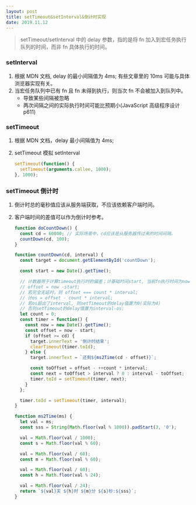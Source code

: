 ```yaml
---
layout: post
title: setTimeout&setInterval&倒计时实现
date: 2019.11.12
---
```


> setTimeout/setInterval 中的 delay 参数，指的是将 fn 加入到宏任务执行队列的时间，而非 fn 具体执行的时间。

### setInterval

1. 根据 MDN 文档, delay 的最小间隔值为 4ms; 有些文章里的 10ms 可能与具体浏览器实现有关。
2. 当宏任务队列中已有 fn 且 fn 未得到执行，则当次 fn 不会被加入到队列中。
   - 导致某些间隔被忽略
   - 两次间隔之间的实际执行时间可能比预期小(JavaScript 高级程序设计 p611)

### setTimeout

1. 根据 MDN 文档，delay 最小间隔值为 4ms;
2. setTimeout 模拟 setInterval

   ```javascript
   setTimeout(function() {
     setTimeout(arguments.callee, 1000);
   }, 1000);
   ```

### setTimeout 倒计时

1.  倒计时总的毫秒值应该从服务端获取，不应该依赖客户端时间。
2.  客户端时间的差值可以作为倒计时参考。

    ```javascript
    function doCountDown() {
      const cd = 60000; // 实际场景中，cd应该是从服务器传过来的时间间隔。
      countDown(cd, 100);
    }

    function countDown(cd, interval) {
      const target = document.getElementById('countDown');

      const start = new Date().getTime();

      // 计数器用于计算timeout执行时的偏差；计基础时间start, 当前fn执行时间为now;
      // offset = now -start;
      // 若完全无延时，则 offset === count * interval;
      // 计os = offset - count * interval;
      // 若os超出了interval, 则setTimeout的delay值置为0(实际为4)
      // 否则setTimeout的delay值置为interval-os;
      let count = 0;
      const timer = function() {
        const now = new Date().getTime();
        const offset = now - start;
        if (offset >= cd) {
          target.innerText = '倒计时结束';
          clearTimeout(timer.toId);
        } else {
          target.innerText = `还剩${ms2Time(cd - offset)}`;

          const toOffset = offset - ++count * interval;
          const next = toOffset > interval ? 0 : interval - toOffset;
          timer.toId = setTimeout(timer, next);
        }
      };

      timer.toId = setTimeout(timer, interval);
    }

    function ms2Time(ms) {
      let val = ms;
      const sss = String(Math.floor(val % 1000)).padStart(3, '0');

      val = Math.floor(val / 1000);
      const s = Math.floor(val % 60);

      val = Math.floor(val / 60);
      const m = Math.floor(val % 60);

      val = Math.floor(val / 60);
      const h = Math.floor(val % 24);

      val = Math.floor(val / 24);
      return `${val}天 ${h}时 ${m}分 ${s}秒:${sss}`;
    }
    ```

    <html lang="en">
      <head>
        <meta charset="UTF-8" />
        <title>Document</title>
        <style>
          body {
            width: 100%;
            height: 100%;
            margin: 0;
          }

          body > div {
            margin: 10px 20px;
          }

          .btn {
            margin: 0px 10px;
            height: 30px;
          }
        </style>

      </head>

      <body>
        <div>
          <button class="btn" onclick="doCountDown()">doCountDown</button>
        </div>
        <div id="countDown">...</div>

        <script>
          function doCountDown() {
            const cd = 60000; // 实际场景中，cd应该是从服务器传过来的时间间隔。
            countDown(cd, 100);
          }

          function countDown(cd, interval) {
            const target = document.getElementById('countDown');

            const start = new Date().getTime();

            let count = 0;
            const timer = function() {
              const now = new Date().getTime();
              const offset = now - start;
              if (offset >= cd) {
                target.innerText = '倒计时结束';
                clearTimeout(timer.toId);
              } else {
                target.innerText = `还剩${ms2Time(cd - offset)}`;

                const toOffset = offset - ++count * interval;
                const next = toOffset > interval ? 0 : interval - toOffset;
                timer.toId = setTimeout(timer, next);
              }
            };

            timer.toId = setTimeout(timer, interval);
          }

          function ms2Time(ms) {
            let val = ms;
            const sss = String(Math.floor(val % 1000)).padStart(3, '0');

            val = Math.floor(val / 1000);
            const s = Math.floor(val % 60);

            val = Math.floor(val / 60);
            const m = Math.floor(val % 60);

            val = Math.floor(val / 60);
            const h = Math.floor(val % 24);

            val = Math.floor(val / 24);
            return `${val}天 ${h}时 ${m}分 ${s}秒:${sss}`;
          }
        </script>

      </body>

    </html>
